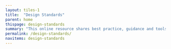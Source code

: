 ```yaml
---
layout: tiles-1
title:  "Design Standards"
parent: home
thispage: design-standards
summary: "This online resource shares best practice, guidance and tools for the creation of web-based services. The patterns included here have been developed for the mygov.scot website and are free to use by government, public sector and third sector non-commercial organisations in Scotland."
permalink: /design-standards/
navitems: design-standards
---
```

